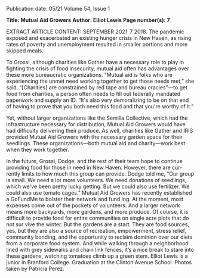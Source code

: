 Publication date: 05/21
Volume 54, Issue 1

**Title: Mutual Aid Growers**
**Author: Elliot Lewis**
**Page number(s): 7**

EXTRACT ARTICLE CONTENT:
SEPTEMBER 2021
 7
2018. The pandemic exposed and exacerbated an 
existing hunger crisis in New Haven, as rising rates 
of poverty and unemployment resulted in smaller 
portions and more skipped meals.


To Grossi, although charities like Gather have a 
necessary role to play in fighting the crisis of food 
insecurity, mutual aid often has advantages over 
these more bureaucratic organizations. “Mutual 
aid is folks who are experiencing the unmet need 
working together to get those needs met,” she said. 
“[Charities] are constrained by red tape and bureau­
cracies”—to get food from charities, a person often 
needs to fill out federally mandated paperwork and 
supply an ID. “It's also very demoralizing to be on 
that end of having to prove that you both need this 
food and that you're worthy of it.”


Yet, without larger organizations like the Semilla 
Collective, which had the infrastructure necessary 
for distribution, Mutual Aid Growers would have 
had difficulty delivering their produce. As well, 
charities like Gather and IRIS provided Mutual Aid 
Growers with the necessary garden space for their 
seedlings. These organizations—both mutual aid 
and charity—work best when they work together.


In the future, Grossi, Dodge, and the rest of their 
team hope to continue providing food for those 
in need in New Haven. However, there are cur­
rently limits to how much this group can provide. 
Dodge told me, “Our group is small. We need a lot 
more volunteers. We need donations of seedlings, 
which we've been pretty lucky getting. But we 
could also use fertilizer. We could also use tomato 
cages.” Mutual Aid Growers has recently established 
a GoFundMe to bolster their network and fund­
ing. At the moment, most expenses come out of the 
pockets of volunteers. And a larger network means 
more backyards, more gardens, and more produce. 
 Of course, it is difficult to provide food for entire 
communities on single acre plots that do not sur­
vive the winter. But the gardens are a start. They 
are food sources, yes, but they are also a source of 
recreation, empowerment, stress relief, community 
bonding, and the opportunity to reclaim dominion 
over our diets from a corporate food system. And 
while walking through a neighborhood lined with 
grey sidewalks and chain link fences, it’s a nice break 
to stare into these gardens, watching tomatoes climb 
up a green stem.
Elliot Lewis is a junior in Branford College.
Graduation at the Clinton Avenue School. Photos taken by Patricia Perez.